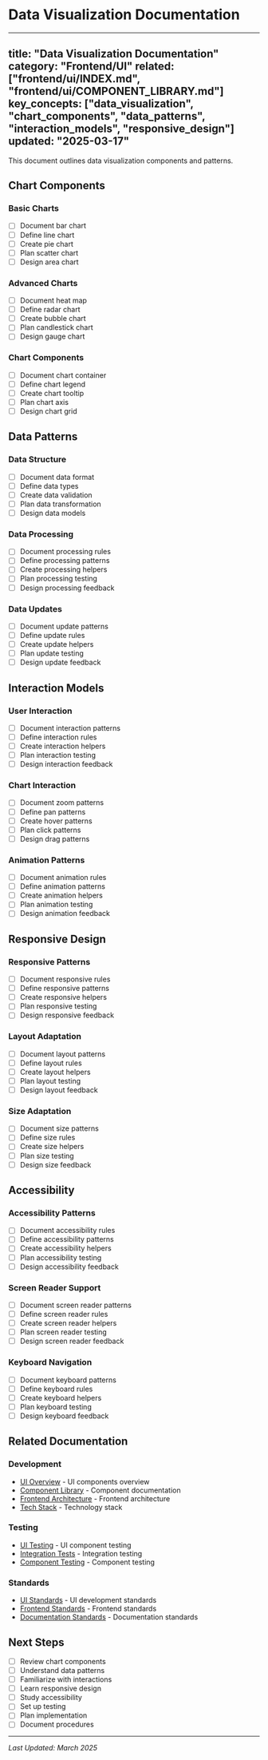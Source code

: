 # Data Visualization Documentation

---
title: "Data Visualization Documentation"
category: "Frontend/UI"
related: ["frontend/ui/INDEX.md", "frontend/ui/COMPONENT_LIBRARY.md"]
key_concepts: ["data_visualization", "chart_components", "data_patterns", "interaction_models", "responsive_design"]
updated: "2025-03-17"
---

This document outlines data visualization components and patterns.

## Chart Components

### Basic Charts
- [ ] Document bar chart
- [ ] Define line chart
- [ ] Create pie chart
- [ ] Plan scatter chart
- [ ] Design area chart

### Advanced Charts
- [ ] Document heat map
- [ ] Define radar chart
- [ ] Create bubble chart
- [ ] Plan candlestick chart
- [ ] Design gauge chart

### Chart Components
- [ ] Document chart container
- [ ] Define chart legend
- [ ] Create chart tooltip
- [ ] Plan chart axis
- [ ] Design chart grid

## Data Patterns

### Data Structure
- [ ] Document data format
- [ ] Define data types
- [ ] Create data validation
- [ ] Plan data transformation
- [ ] Design data models

### Data Processing
- [ ] Document processing rules
- [ ] Define processing patterns
- [ ] Create processing helpers
- [ ] Plan processing testing
- [ ] Design processing feedback

### Data Updates
- [ ] Document update patterns
- [ ] Define update rules
- [ ] Create update helpers
- [ ] Plan update testing
- [ ] Design update feedback

## Interaction Models

### User Interaction
- [ ] Document interaction patterns
- [ ] Define interaction rules
- [ ] Create interaction helpers
- [ ] Plan interaction testing
- [ ] Design interaction feedback

### Chart Interaction
- [ ] Document zoom patterns
- [ ] Define pan patterns
- [ ] Create hover patterns
- [ ] Plan click patterns
- [ ] Design drag patterns

### Animation Patterns
- [ ] Document animation rules
- [ ] Define animation patterns
- [ ] Create animation helpers
- [ ] Plan animation testing
- [ ] Design animation feedback

## Responsive Design

### Responsive Patterns
- [ ] Document responsive rules
- [ ] Define responsive patterns
- [ ] Create responsive helpers
- [ ] Plan responsive testing
- [ ] Design responsive feedback

### Layout Adaptation
- [ ] Document layout patterns
- [ ] Define layout rules
- [ ] Create layout helpers
- [ ] Plan layout testing
- [ ] Design layout feedback

### Size Adaptation
- [ ] Document size patterns
- [ ] Define size rules
- [ ] Create size helpers
- [ ] Plan size testing
- [ ] Design size feedback

## Accessibility

### Accessibility Patterns
- [ ] Document accessibility rules
- [ ] Define accessibility patterns
- [ ] Create accessibility helpers
- [ ] Plan accessibility testing
- [ ] Design accessibility feedback

### Screen Reader Support
- [ ] Document screen reader patterns
- [ ] Define screen reader rules
- [ ] Create screen reader helpers
- [ ] Plan screen reader testing
- [ ] Design screen reader feedback

### Keyboard Navigation
- [ ] Document keyboard patterns
- [ ] Define keyboard rules
- [ ] Create keyboard helpers
- [ ] Plan keyboard testing
- [ ] Design keyboard feedback

## Related Documentation

### Development
- [UI Overview](INDEX.md) - UI components overview
- [Component Library](COMPONENT_LIBRARY.md) - Component documentation
- [Frontend Architecture](../ARCHITECTURE.md) - Frontend architecture
- [Tech Stack](../TECH_STACK.md) - Technology stack

### Testing
- [UI Testing](../../testing/frontend/UI_TESTING.md) - UI component testing
- [Integration Tests](../../testing/frontend/INTEGRATION_TESTING.md) - Integration testing
- [Component Testing](../../testing/frontend/COMPONENT_TESTING.md) - Component testing

### Standards
- [UI Standards](../../standards/UI_STANDARDS.md) - UI development standards
- [Frontend Standards](../../standards/FRONTEND_STANDARDS.md) - Frontend standards
- [Documentation Standards](../../standards/DOCUMENTATION.md) - Documentation standards

## Next Steps

- [ ] Review chart components
- [ ] Understand data patterns
- [ ] Familiarize with interactions
- [ ] Learn responsive design
- [ ] Study accessibility
- [ ] Set up testing
- [ ] Plan implementation
- [ ] Document procedures

---

*Last Updated: March 2025* 